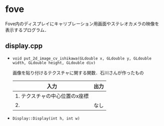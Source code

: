 # fove

Fove内のディスプレイにキャリブレーション用画面やステレオカメラの映像を表示するプログラム．

## display.cpp

- `void put_2d_image_cv_ishikawa(GLdouble x, GLdouble y, GLdouble width, GLdouble height, GLdouble div)`
  
    画像を貼り付けるテクスチャに関する関数．石川さんが作ったもの

    | 入力 | 出力 |
    | --------- | ----------- |
    | 1. テクスチャの中心位置のx座標 <br> 
      2. | なし |

- `Display::Display(int h, int w)`

